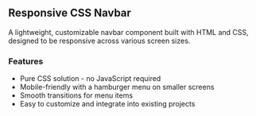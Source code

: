 ## Responsive CSS Navbar
A lightweight, customizable navbar component built with HTML and CSS, designed to be responsive across various screen sizes.

### Features
- Pure CSS solution - no JavaScript required
- Mobile-friendly with a hamburger menu on smaller screens
- Smooth transitions for menu items
- Easy to customize and integrate into existing projects
